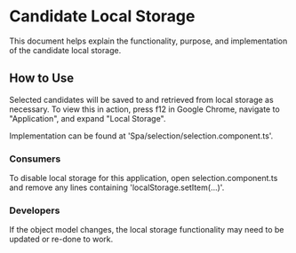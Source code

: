 # Candidate Local Storage
This document helps explain the functionality, purpose, and implementation of the candidate local storage.

## How to Use
Selected candidates will be saved to and retrieved from local storage as necessary. To view this in action, press f12 in Google Chrome,
navigate to "Application", and expand "Local Storage".

Implementation can be found at 'Spa/selection/selection.component.ts'.

### Consumers
To disable local storage for this application, open selection.component.ts and remove any lines containing 'localStorage.setItem(...)'.

### Developers
If the object model changes, the local storage functionality may need to be updated or re-done to work.